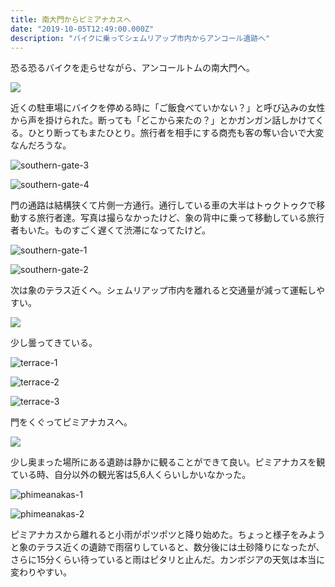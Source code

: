 ```yaml
---
title: 南大門からピミアナカスへ
date: "2019-10-05T12:49:00.000Z"
description: "バイクに乗ってシェムリアップ市内からアンコール遺跡へ"
---
```


恐る恐るバイクを走らせながら、アンコールトムの南大門へ。

<img src="https://maps.googleapis.com/maps/api/staticmap?center=13.4273261,103.8595009&zoom=14&size=640x480&markers=color:red%7C13.4273261,103.8595009&key=AIzaSyB-Y9VfGNRw433EqW3-GskaD5Utwm_Ogbg" />

近くの駐車場にバイクを停める時に「ご飯食べていかない？」と呼び込みの女性から声を掛けられた。断っても「どこから来たの？」とかガンガン話しかけてくる。ひとり断ってもまたひとり。旅行者を相手にする商売も客の奪い合いで大変なんだろうな。

![southern-gate-3](./southern-gate-3.jpg)

![southern-gate-4](./southern-gate-4.jpg)

門の通路は結構狭くて片側一方通行。通行している車の大半はトゥクトゥクで移動する旅行者達。写真は撮らなかったけど、象の背中に乗って移動している旅行者もいた。ものすごく遅くて渋滞になってたけど。

![southern-gate-1](./southern-gate-1.jpg)

![southern-gate-2](./southern-gate-2.jpg)

次は象のテラス近くへ。シェムリアップ市内を離れると交通量が減って運転しやすい。

<img src="https://maps.googleapis.com/maps/api/staticmap?center=13.4464598,103.858523&zoom=14&size=640x480&markers=color:red%7C13.4464598,103.858523&key=AIzaSyB-Y9VfGNRw433EqW3-GskaD5Utwm_Ogbg" />

少し曇ってきている。

![terrace-1](./terrace-1.jpg)

![terrace-2](./terrace-2.jpg)

![terrace-3](./terrace-3.jpg)

門をくぐってピミアナカスへ。

<img src="https://maps.googleapis.com/maps/api/staticmap?center=13.4456884,103.8563004&zoom=16&size=640x480&markers=color:red%7C13.4456884,103.8563004&key=AIzaSyB-Y9VfGNRw433EqW3-GskaD5Utwm_Ogbg" />

少し奥まった場所にある遺跡は静かに観ることができて良い。ピミアナカスを観ている時、自分以外の観光客は5,6人くらいしかいなかった。

![phimeanakas-1](./phimeanakas-1.jpg)

![phimeanakas-2](./phimeanakas-2.jpg)

ピミアナカスから離れると小雨がポツポツと降り始めた。ちょっと様子をみようと象のテラス近くの遺跡で雨宿りしていると、数分後には土砂降りになったが、さらに15分くらい待っていると雨はピタリと止んだ。カンボジアの天気は本当に変わりやすい。
